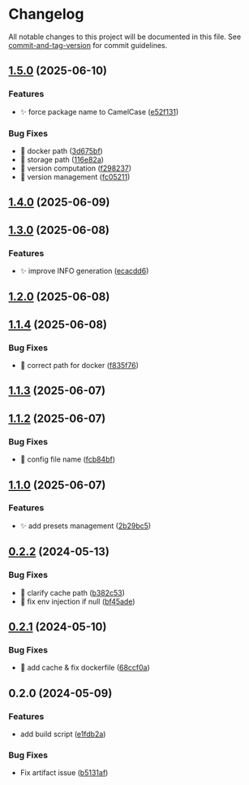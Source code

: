 <!-- @format -->

# Changelog

All notable changes to this project will be documented in this file. See [commit-and-tag-version](https://github.com/absolute-version/commit-and-tag-version) for commit guidelines.

## [1.5.0](https://github.com/tomgrv/synology-package-builder/compare/v1.4.0...v1.5.0) (2025-06-10)


### Features

* ✨ force package name to CamelCase ([e52f131](https://github.com/tomgrv/synology-package-builder/commit/e52f131ff48c54002ce34d4e6ed3aad02a8de476))


### Bug Fixes

* 🐛 docker path ([3d675bf](https://github.com/tomgrv/synology-package-builder/commit/3d675bfdddfb6d609e5cc19f0ec2c89731e1a6fe))
* 🐛 storage path ([116e82a](https://github.com/tomgrv/synology-package-builder/commit/116e82a09bd49b07230f79423da7ff713bbe6708))
* 🐛 version computation ([f298237](https://github.com/tomgrv/synology-package-builder/commit/f2982375c5727124fc0415e290d4319cfc9f2d65))
* 🐛 version management ([fc05211](https://github.com/tomgrv/synology-package-builder/commit/fc05211c697a722ef66da851c48639b3f9fae460))

## [1.4.0](https://github.com/tomgrv/synology-package-builder/compare/v1.3.0...v1.4.0) (2025-06-09)

## [1.3.0](https://github.com/tomgrv/synology-package-builder/compare/v1.2.0...v1.3.0) (2025-06-08)


### Features

* ✨ improve INFO generation ([ecacdd6](https://github.com/tomgrv/synology-package-builder/commit/ecacdd6e5effb41afdf92312b160836eaf3f899f))

## [1.2.0](https://github.com/tomgrv/synology-package-builder/compare/v1.1.4...v1.2.0) (2025-06-08)

## [1.1.4](https://github.com/tomgrv/synology-package-builder/compare/v1.1.3...v1.1.4) (2025-06-08)


### Bug Fixes

* 🐛 correct path for docker ([f835f76](https://github.com/tomgrv/synology-package-builder/commit/f835f76a7a5a7a75c47788b7c0bc67cd07e2c17d))

## [1.1.3](https://github.com/tomgrv/synology-package-builder/compare/v1.1.2...v1.1.3) (2025-06-07)

## [1.1.2](https://github.com/tomgrv/synology-package-builder/compare/v1.1.1...v1.1.2) (2025-06-07)


### Bug Fixes

* 🐛 config file name ([fcb84bf](https://github.com/tomgrv/synology-package-builder/commit/fcb84bf22128282068827830478f2cd797bf13f8))

## [1.1.0](https://github.com/tomgrv/synology-package-builder/compare/v1.0.3...v1.1.0) (2025-06-07)


### Features

* ✨ add presets management ([2b29bc5](https://github.com/tomgrv/synology-package-builder/commit/2b29bc55c80231bf21fc084da3d6996fbf354a71))

## [0.2.2](https://github.com/tomgrv/synology-package-builder/compare/v0.2.1...v0.2.2) (2024-05-13)

### Bug Fixes

-   🐛 clarify cache path ([b382c53](https://github.com/tomgrv/synology-package-builder/commit/b382c53d85eeb41ece82bf969cb25e5ae1ecdc98))
-   🐛 fix env injection if null ([bf45ade](https://github.com/tomgrv/synology-package-builder/commit/bf45adeaa46d95c19908e85289db910bbef5d0b0))

## [0.2.1](https://github.com/tomgrv/synology-package-builder/compare/v0.2.0...v0.2.1) (2024-05-10)

### Bug Fixes

-   🐛 add cache & fix dockerfile ([68ccf0a](https://github.com/tomgrv/synology-package-builder/commit/68ccf0a700239350de2bda371103c924b34dc39f))

## 0.2.0 (2024-05-09)

### Features

-   add build script ([e1fdb2a](https://github.com/tomgrv/synology-package-builder/commit/e1fdb2abd468f6878764c7e68785ff4c9786c25a))

### Bug Fixes

-   Fix artifact issue ([b5131af](https://github.com/tomgrv/synology-package-builder/commit/b5131af80743f867a91e92a9469432aed2600f4f))
